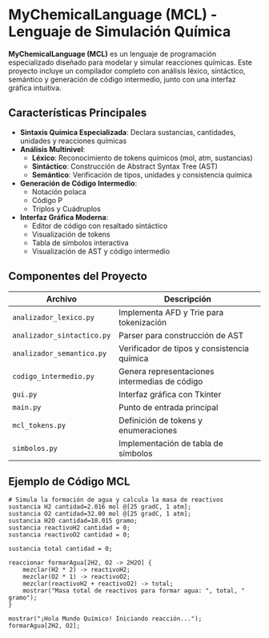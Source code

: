 # MyChemicalLanguage (MCL) - Lenguaje de Simulación Química

**MyChemicalLanguage (MCL)** es un lenguaje de programación especializado diseñado para modelar y simular reacciones químicas. Este proyecto incluye un compilador completo con análisis léxico, sintáctico, semántico y generación de código intermedio, junto con una interfaz gráfica intuitiva.

## Características Principales

- **Sintaxis Química Especializada**: Declara sustancias, cantidades, unidades y reacciones químicas
- **Análisis Multinivel**:
  - **Léxico**: Reconocimiento de tokens químicos (mol, atm, sustancias)
  - **Sintáctico**: Construcción de Abstract Syntax Tree (AST)
  - **Semántico**: Verificación de tipos, unidades y consistencia química
- **Generación de Código Intermedio**:
  - Notación polaca
  - Código P
  - Triplos y Cuádruplos
- **Interfaz Gráfica Moderna**:
  - Editor de código con resaltado sintáctico
  - Visualización de tokens
  - Tabla de símbolos interactiva
  - Visualización de AST y código intermedio

## Componentes del Proyecto

| Archivo | Descripción |
|---------|-------------|
| `analizador_lexico.py` | Implementa AFD y Trie para tokenización |
| `analizador_sintactico.py` | Parser para construcción de AST |
| `analizador_semantico.py` | Verificador de tipos y consistencia química |
| `codigo_intermedio.py` | Genera representaciones intermedias de código |
| `gui.py` | Interfaz gráfica con Tkinter |
| `main.py` | Punto de entrada principal |
| `mcl_tokens.py` | Definición de tokens y enumeraciones |
| `simbolos.py` | Implementación de tabla de símbolos |

## Ejemplo de Código MCL

```mcl
# Simula la formación de agua y calcula la masa de reactivos
sustancia H2 cantidad=2.016 mol @[25 gradC, 1 atm];
sustancia O2 cantidad=32.00 mol @[25 gradC, 1 atm];
sustancia H2O cantidad=18.015 gramo;
sustancia reactivoH2 cantidad = 0;
sustancia reactivoO2 cantidad = 0;

sustancia total cantidad = 0;

reaccionar formarAgua[2H2, O2 -> 2H2O] {
    mezclar(H2 * 2) -> reactivoH2;
    mezclar(O2 * 1) -> reactivoO2;
    mezclar(reactivoH2 + reactivoO2) -> total;
    mostrar("Masa total de reactivos para formar agua: ", total, " gramo");
}

mostrar("¡Hola Mundo Químico! Iniciando reacción...");
formarAgua[2H2, O2];
```